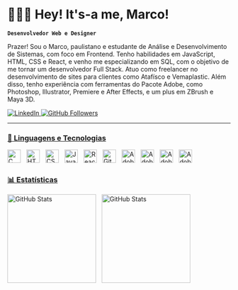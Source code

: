 # 👨🏻‍💻 Hey! It's-a me, Marco!

**`Desenvolvedor Web e Designer`**

Prazer! Sou o Marco, paulistano e estudante de Análise e Desenvolvimento de Sistemas, com foco em Frontend. Tenho habilidades em JavaScript, HTML, CSS e React, e venho me especializando em SQL, com o objetivo de me tornar um desenvolvedor Full Stack. Atuo como freelancer no desenvolvimento de sites para clientes como Atafísco e Vemaplastic. Além disso, tenho experiência com ferramentas do Pacote Adobe, como Photoshop, Illustrator, Premiere e After Effects, e um plus em ZBrush e Maya 3D.

<p align="left">
    <a href="https://www.linkedin.com/in/marco-aurelio-lima-de-oliveira/">
        <img 
            alt="LinkedIn" 
            title="Conecte-se comigo no LinkedIn" 
            src="https://img.shields.io/badge/LinkedIn-0A66C2?style=for-the-badge&logo=linkedin&logoColor=white"
        />
    </a>
    <a href="https://github.com/Mpaaco">
        <img 
            alt="GitHub Followers" 
            title="Meu GitHub" 
            src="https://img.shields.io/github/followers/Mpaaco?color=181717&labelColor=181717&style=for-the-badge&logo=github&label=Seguidores&logoColor=white"
    </a>
</p>

---

### 🎨 Linguagens e Tecnologias

<img 
    align="left" 
    alt="C" 
    title="C"
    width="30px" 
    style="padding-right: 10px;" 
    src="https://cdn.jsdelivr.net/gh/devicons/devicon/icons/c/c-original.svg" 
/>
<img 
    align="left" 
    alt="HTML"
    title="HTML" 
    width="30px" 
    style="padding-right: 10px;" 
    src="https://cdn.jsdelivr.net/gh/devicons/devicon/icons/html5/html5-original.svg" 
/>
<img 
    align="left" 
    alt="CSS" 
    title="CSS"
    width="30px" 
    style="padding-right: 10px;" 
    src="https://cdn.jsdelivr.net/gh/devicons/devicon/icons/css3/css3-original.svg" 
/>
<img 
    align="left" 
    alt="JavaScript" 
    title="JavaScript"
    width="30px" 
    style="padding-right: 10px;" 
    src="https://cdn.jsdelivr.net/gh/devicons/devicon/icons/javascript/javascript-original.svg" 
/>
<img 
    align="left" 
    alt="React"
    title="React" 
    width="30px" 
    style="padding-right: 10px;" 
    src="https://cdn.jsdelivr.net/gh/devicons/devicon/icons/react/react-original.svg" 
/>

<img 
    align="left" 
    alt="Git" 
    title="Git"
    width="30px" 
    style="padding-right: 10px;" 
    src="https://cdn.jsdelivr.net/gh/devicons/devicon/icons/git/git-original.svg" 
/>
<img 
    align="left" 
    alt="Adobe Photoshop" 
    title="Adobe Photoshop"
    width="30px" 
    style="padding-right: 10px;" 
    src="https://cdn.jsdelivr.net/gh/devicons/devicon/icons/photoshop/photoshop-plain.svg" 
/>
<img 
    align="left" 
    alt="Adobe Illustrator" 
    title="Adobe Illustrator"
    width="30px" 
    style="padding-right: 10px;" 
    src="https://cdn.jsdelivr.net/gh/devicons/devicon/icons/illustrator/illustrator-plain.svg" 
/>
<img 
    align="left" 
    alt="Adobe Premiere" 
    title="Adobe Premiere"
    width="30px" 
    style="padding-right: 10px;" 
    src="https://cdn.jsdelivr.net/gh/devicons/devicon/icons/premierepro/premierepro-original.svg" 
/>
<img 
    align="left" 
    alt="Adobe After Effects" 
    title="Adobe After Effects"
    width="30px" 
    style="padding-right: 10px;" 
    src="https://cdn.jsdelivr.net/gh/devicons/devicon/icons/aftereffects/aftereffects-original.svg" 
/>

<br/>
<br/>

### 📊 Estatísticas

<p>
  <img 
    align="left" 
    alt="GitHub Stats"
    height="200" 
    style="padding-right: 10px;" 
    src="https://github-readme-stats.vercel.app/api?username=Mpaaco&show_icons=true&theme=tokyonight&include_all_commits=true&locale=pt-br" 
  />

<img 
    align="left" 
    alt="GitHub Stats" 
    height="200" 
    src="https://github-readme-stats.vercel.app/api/top-langs/?username=Mpaaco&theme=tokyonight&layout=compact&custom_title=Tecnologias&langs_count=9" 
  />
</p>

